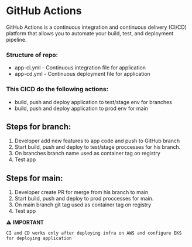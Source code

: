 # GitHub Actions

GitHub Actions is a continuous integration and continuous delivery (CI/CD) platform that allows you to automate your build, test, and deployment pipeline.

### Structure of repo:
- app-ci.yml     -  Continuous integration file for application
- app-cd.yml     -  Continuous deployment file for application

### This CICD do the following actions:
- build, push and deploy application to test/stage env for branches
- build, push and deploy application to prod env for main

## Steps for branch:

1.	Developer add new features to app code and push to GitHub branch
2.	Start build, push and deploy to test/stage proccesses for his branch.
3.	On branches branch name used as container tag on registry
4.  Test app

## Steps for main:

1.	Developer create PR for merge from his branch to main
2.	Start build, push and deploy to prod proccesses for main.
3.	On main branch git tag used as container tag on registry
4.  Test app

⚠️ **IMPORTANT** 

```
CI and CD works only after deploying infra on AWS and configure EKS for deploying application
```